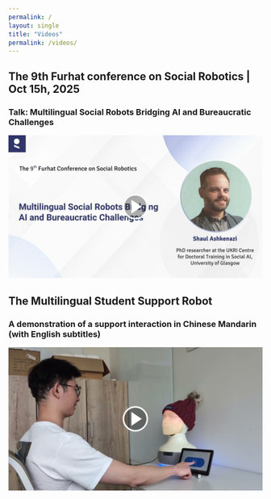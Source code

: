 ```yaml
---
permalink: /
layout: single
title: "Videos"
permalink: /videos/
---
```


## The 9th Furhat conference on Social Robotics | Oct 15h, 2025


### Talk: Multilingual Social Robots Bridging AI and Bureaucratic Challenges


[![The Multilingual Student Support Robot](
../images/furhat_talk.png
)](https://youtu.be/0gVXvq3r88E)

## The Multilingual Student Support Robot


### A demonstration of a support interaction in Chinese Mandarin (with English subtitles)


[![The Multilingual Student Support Robot](
../images/furhat_robot.png
)](https://youtu.be/YVviY7dG32o)
